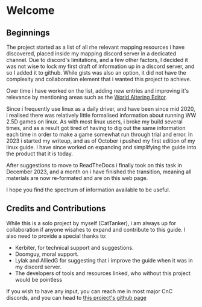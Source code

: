 # Welcome
## Beginnings

The project started as a list of all rhe relevant mapping resources i have discovered, placed inside my mapping discord server in a dedicated channel. Due to discord's limitations, and a few other factors, I decided it was not wise to lock my first draft of information up in a discord server, and so I added it to github. While gists was also an option, it did not have the complexity and collaboration element that i wanted this project to achieve.


Over time i have worked on the list, adding new entries and improving it's relevance by mentioning areas such as the [World Altering Editor](https://github.com/Rampastring/WorldAlteringEditor).

Since i frequently use linux as a daily driver, and have been since mid 2020, i realised there was relatively little formalised information about running WW 2.5D games on linux. As with most linux users, i broke my build several times, and as a result got tired of having to dig out the same information each time in order to make a game somewhat run through trial and error. In 2023 i started my writeup, and as of October i pushed my first edition of my linux guide. I have since worked on expanding and simplifying the guide into the product that it is today.

After suggestions to move to ReadTheDocs i finally took on this task in December 2023, and a month on i have finished the transition, meaning all materials are now re-formated and are on this web page.

I hope you find the spectrum of information available to be useful.




## Credits and Contributions
While this is a solo project by myself (CatTanker), i am always up for collaboration if anyone wisahes to expand and contribute to this guide.
I also need to provide a special thanks to: <br>
- Kerbiter, for technical support and suggestions. <br>
- Doomguy, moral support. <br>
- Lylak and AlliedG for suggesting that i improve the guide when it was in my discord server. <br>
- The developers of tools and resources linked, who without this project would be pointless <br>

If you wish to have any input, you can reach me in most major CnC discords, and you can head to [this project's github page](https://github.com/CatTanker/cnc_map_tool_guide)
